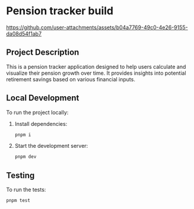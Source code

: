 # Pension tracker build



https://github.com/user-attachments/assets/b04a7769-49c0-4e26-9155-da08d54f1ab7



## Project Description

This is a pension tracker application designed to help users calculate and visualize their pension growth over time. It provides insights into potential retirement savings based on various financial inputs.

## Local Development

To run the project locally:

1.  Install dependencies:
    ```bash
    pnpm i
    ```
2.  Start the development server:
    ```bash
    pnpm dev
    ```

## Testing

To run the tests:

```bash
pnpm test
```
